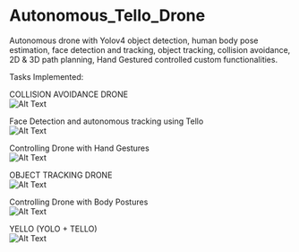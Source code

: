 # Autonomous_Tello_Drone
 
Autonomous drone with Yolov4 object detection, human body pose estimation, face detection and tracking, object
tracking, collision avoidance, 2D & 3D path planning, Hand Gestured controlled custom functionalities.


Tasks Implemented:


COLLISION AVOIDANCE DRONE
<br>
![Alt Text](https://media.giphy.com/media/Is5cqLSqUGL1dxFunW/giphy-downsized-large.gif)



Face Detection and autonomous tracking using Tello
<br>
![Alt Text](https://media.giphy.com/media/pbUUosBTJvHB8dcBlt/giphy.gif)


Controlling Drone with Hand Gestures
<br>
![Alt Text](https://media.giphy.com/media/qkPQjRkAjegbnFQoVP/giphy-downsized-large.gif)



OBJECT TRACKING DRONE
<br>
![Alt Text](https://media.giphy.com/media/nFPnT4rsocLo0Yp2h4/giphy-downsized-large.gif)



Controlling Drone with Body Postures
<br>
![Alt Text](https://media.giphy.com/media/vGme8Akag1OCAJwS1D/giphy.gif)


YELLO (YOLO + TELLO)
<br>
![Alt Text](https://media.giphy.com/media/MadclgySfxRvGQRRsl/giphy.gif)
